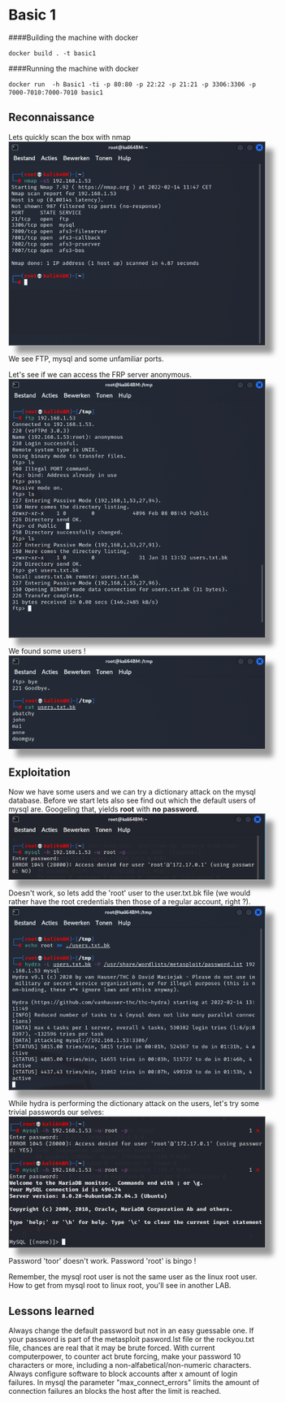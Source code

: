 # Basic 1

####Building the machine with docker
```
docker build . -t basic1
```
####Running the machine with docker
```
docker run  -h Basic1 -ti -p 80:80 -p 22:22 -p 21:21 -p 3306:3306 -p 7000-7010:7000-7010 basic1
```

## Reconnaissance

Lets quickly scan the box with nmap
<img  src="../../.gitbook/assets/infra/basic1/nmap.png" style="box-shadow: 15px 15px 10px #999;  border: 1px solid #999" />

We see FTP, mysql and some unfamiliar ports.

Let's see if we can access the FRP server anonymous.
<img  src="../../.gitbook/assets/infra/basic1/anonymousftp.png" style="box-shadow: 15px 15px 10px #999;  border: 1px solid #999" />

We found some users !
<img  src="../../.gitbook/assets/infra/basic1/ftpusers.png" style="box-shadow: 15px 15px 10px #999;  border: 1px solid #999" />


## Exploitation

Now we have some users and we can try a dictionary attack on the mysql database.
Before we start lets also see find out which the default users of mysql are.
Googeling that, yields <b>root</b> with <b>no password</b>.
<img  src="../../.gitbook/assets/infra/basic1/rootnopwd.png" style="box-shadow: 15px 15px 10px #999;  border: 1px solid #999" />

Doesn't work, so lets add the 'root' user to the user.txt.bk file (we would rather have the root credentials then those of a regular account, right ?).
<img  src="../../.gitbook/assets/infra/basic1/hydra.png" style="box-shadow: 15px 15px 10px #999;  border: 1px solid #999" />


While hydra is performing the dictionary attack on the users, let's try some trivial passwords our selves:
<img  src="../../.gitbook/assets/infra/basic1/manual.png" style="box-shadow: 15px 15px 10px #999;  border: 1px solid #999" />

Password 'toor' doesn't work.
Password 'root' is bingo !

Remember, the mysql root user is not the same user as the linux root user.
How to get from mysql root to linux root, you'll see in another LAB.

## Lessons learned
Always change the default password but not in an easy guessable one. If your password is part of the metasploit pasword.lst file or the rockyou.txt file, chances are real that it may be brute forced.
With current computerpower, to counter act brute forcing, make your password 10 characters or more, including a non-alfabetical/non-numeric characters.
Always configure software to block accounts after x amount of login failures.
In mysql the parameter "max_connect_errors" limits the amount of connection failures an blocks the host after the limit is reached.
